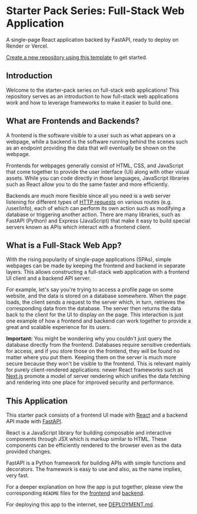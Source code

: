 # Starter Pack Series: Full-Stack Web Application

A single-page React application backed by FastAPI, ready to deploy on Render or Vercel.

[Create a new repository using this template](https://github.com/new?template_name=starter-pack-full-stack-web-app&template_owner=HackAtUCI)
to get started.

## Introduction

Welcome to the starter-pack series on full-stack web applications! This
repository serves as an introduction to how full-stack web applications work
and how to leverage frameworks to make it easier to build one.

## What are Frontends and Backends?

A frontend is the software visible to a user such as what appears on a webpage,
while a backend is the software running behind the scenes such as an endpoint
providing the data that will eventually be shown on the webpage.

Frontends for webpages generally consist of HTML, CSS, and JavaScript that come
together to provide the user interface (UI) along with other visual assets.
While you can code directly in those languages, JavaScript libraries such as React
allow you to do the same faster and more efficiently.

Backends are much more flexible since all you need is a web server listening for
different types of [HTTP requests](https://developer.mozilla.org/en-US/docs/Web/HTTP/Methods)
on various routes (e.g. /user/info), each of which can perform its own action
such as modifying a database or triggering another action.
There are many libraries, such as FastAPI (Python) and Express (JavaScript) that make
it easy to build special servers known as APIs which interact with a frontend client.

## What is a Full-Stack Web App?

With the rising popularity of single-page applications (SPAs), simple webpages can be
made by keeping the frontend and backend in separate layers. This allows constructing
a full-stack web application with a frontend UI client and a backend API server.

For example, let's say you're trying to access a profile page on some website, and the
data is stored on a database somewhere. When the page loads, the client sends a request
to the server which, in turn, retrieves the corresponding data from the database.
The server then returns the data back to the client for the UI to display on the page.
This interaction is just one example of how a frontend and backend can work together to
provide a great and scalable experience for its users.

**Important:** You might be wondering why you couldn't just query the database directly
from the frontend. Databases require sensitive credentials for access, and if you store
those on the frontend, they _will_ be found no matter where you put them. Keeping them
on the server is much more secure because they won't be visible to the frontend.
This is relevant mainly for purely client-rendered applications: newer React frameworks
such as [Next.js](https://nextjs.org) promote a model of server rendering which unifies
the data fetching and rendering into one place for improved security and performance.

## This Application

This starter pack consists of a frontend UI made with [React](https://react.dev) and a
backend API made with [FastAPI](https://fastapi.tiangolo.com).

React is a JavaScript library for building composable and interactive components through
JSX which is markup similar to HTML. These components can be efficiently rendered to the
browser even as the data provided changes.

FastAPI is a Python framework for building APIs with simple functions and decorators.
The framework is easy to use and also, as the name implies, very fast.

For a deeper explanation on how the app is put together, please view the corresponding
`README` files for the [frontend](frontend/README.md) and [backend](backend/README.md).

For deploying this app to the internet, see [DEPLOYMENT.md](DEPLOYMENT.md).
